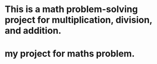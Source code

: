 # This is a math problem-solving project for multiplication, division, and addition.
# my project for maths problem.
